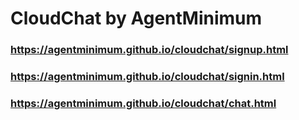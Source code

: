# CloudChat by AgentMinimum
### https://agentminimum.github.io/cloudchat/signup.html
### https://agentminimum.github.io/cloudchat/signin.html
### https://agentminimum.github.io/cloudchat/chat.html

